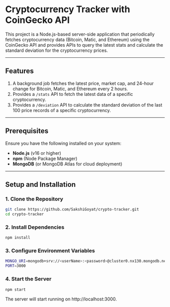 # Cryptocurrency Tracker with CoinGecko API

This project is a Node.js-based server-side application that periodically fetches cryptocurrency data (Bitcoin, Matic, and Ethereum) using the CoinGecko API and provides APIs to query the latest stats and calculate the standard deviation for the cryptocurrency prices.

---

## **Features**
1. A background job fetches the latest price, market cap, and 24-hour change for Bitcoin, Matic, and Ethereum every 2 hours.
2. Provides a `/stats` API to fetch the latest data of a specific cryptocurrency.
3. Provides a `/deviation` API to calculate the standard deviation of the last 100 price records of a specific cryptocurrency.

---

## **Prerequisites**
Ensure you have the following installed on your system:
- **Node.js** (v16 or higher)
- **npm** (Node Package Manager)
- **MongoDB** (or MongoDB Atlas for cloud deployment)

---

## **Setup and Installation**

### 1. **Clone the Repository**
```bash
git clone https://github.com/SakshiGoyat/crypto-tracker.git
cd crypto-tracker
```
### 2. **Install Dependencies**
```bash
npm install
```
### 3. **Configure Environment Variables**
```bash
MONGO_URI=mongodb+srv://<userName>:<password>@cluster0.nx130.mongodb.net/?retryWrites=true&w=majority&appName=Cluster0
PORT=3000
```

### 4. **Start the Server**
```bash
npm start
```
The server will start running on http://localhost:3000.
